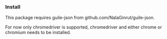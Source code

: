 ### Install

This package requires guile-json from github.com/NalaGinrut/guile-json.

For now only chromedriver is supported, 
chromedriver and either chrome or chromium needs to be installed.

